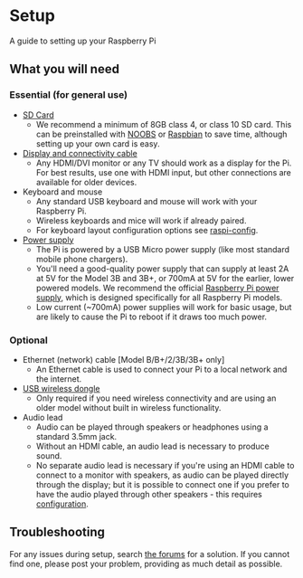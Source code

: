 # Setup

A guide to setting up your Raspberry Pi

## What you will need

### Essential (for general use)

- [SD Card](../installation/sd-cards.md)
    - We recommend a minimum of 8GB class 4, or class 10 SD card. This can be preinstalled with [NOOBS](../installation/noobs.md) or [Raspbian](../installation/installing-images/README.md) to save time, although setting up your own card is easy.
- [Display and connectivity cable](monitor-connection.md)
    - Any HDMI/DVI monitor or any TV should work as a display for the Pi. For best results, use one with HDMI input, but other connections are available for older devices.
- Keyboard and mouse
    - Any standard USB keyboard and mouse will work with your Raspberry Pi.
    - Wireless keyboards and mice will work if already paired.
    - For keyboard layout configuration options see [raspi-config](../configuration/raspi-config.md).
- [Power supply](../hardware/raspberrypi/power/README.md)
    - The Pi is powered by a USB Micro power supply (like most standard mobile phone chargers).
    - You'll need a good-quality power supply that can supply at least 2A at 5V for the Model 3B and 3B+, or 700mA at 5V for the earlier, lower powered models. We recommend the official [Raspberry Pi power supply](https://www.raspberrypi.org/products/raspberry-pi-universal-power-supply/), which is designed specifically for all Raspberry Pi models.
    - Low current (~700mA) power supplies will work for basic usage, but are likely to cause the Pi to reboot if it draws too much power.

### Optional

- Ethernet (network) cable [Model B/B+/2/3B/3B+ only]
    - An Ethernet cable is used to connect your Pi to a local network and the internet.
- [USB wireless dongle](../configuration/wireless/README.md)
    - Only required if you need wireless connectivity and are using an older model without built in wireless functionality.
- Audio lead
    - Audio can be played through speakers or headphones using a standard 3.5mm jack.
    - Without an HDMI cable, an audio lead is necessary to produce sound.
    - No separate audio lead is necessary if you're using an HDMI cable to connect to a monitor with speakers, as audio can be played directly through the display; but it is possible to connect one if you prefer to have the audio played through other speakers - this requires [configuration](../configuration/audio-config.md).

## Troubleshooting

For any issues during setup, search [the forums](https://www.raspberrypi.org/forums/) for a solution. If you cannot find one, please post your problem, providing as much detail as possible.
